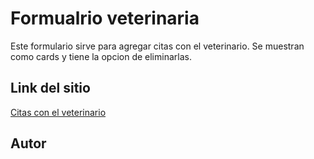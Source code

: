 # Formualrio veterinaria

Este formulario sirve para agregar citas con el veterinario. Se muestran como cards y tiene la opcion de eliminarlas.

## Link del sitio

[Citas con el veterinario]()

## Autor
